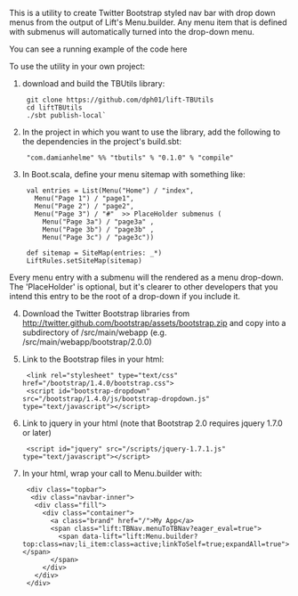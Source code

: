 This is a utility to create Twitter Bootstrap styled nav bar with drop down menus from the output of Lift's Menu.builder. 
Any menu item that is defined with submenus will automatically turned into the drop-down menu.

You can see a running example of the code here <TBC>

To use the utility in your own project:

1. download and build the TBUtils library:

        git clone https://github.com/dph01/lift-TBUtils
        cd liftTBUtils
        ./sbt publish-local`

2. In the project in which you want to use the library, add the following to the dependencies in the project's build.sbt:

        "com.damianhelme" %% "tbutils" % "0.1.0" % "compile"

3. In Boot.scala, define your menu sitemap with something like:

        val entries = List(Menu("Home") / "index",
          Menu("Page 1") / "page1",
          Menu("Page 2") / "page2",
          Menu("Page 3") / "#"  >> PlaceHolder submenus (
            Menu("Page 3a") / "page3a" ,  
            Menu("Page 3b") / "page3b" ,
            Menu("Page 3c") / "page3c"))
        
        def sitemap = SiteMap(entries: _*)
        LiftRules.setSiteMap(sitemap)

Every menu entry with a submenu will the rendered as a menu drop-down. The 'PlaceHolder' is optional, but it's clearer to
other developers that you intend this entry to be the root of a drop-down if you include it.

4. Download the Twitter Bootstrap libraries from http://twitter.github.com/bootstrap/assets/bootstrap.zip and copy into 
a subdirectory of /src/main/webapp (e.g. /src/main/webapp/bootstrap/2.0.0)

5. Link to the Bootstrap files in your html:

        <link rel="stylesheet" type="text/css" href="/bootstrap/1.4.0/bootstrap.css">
        <script id="bootstrap-dropdown" src="/bootstrap/1.4.0/js/bootstrap-dropdown.js" type="text/javascript"></script>
        
5. Link to jquery in your html (note that Bootstrap 2.0 requires jquery 1.7.0 or later)

        <script id="jquery" src="/scripts/jquery-1.7.1.js" type="text/javascript"></script>

4. In your html, wrap your call to Menu.builder with: 

        <div class="topbar">
         <div class="navbar-inner">
          <div class="fill">
            <div class="container">
              <a class="brand" href="/">My App</a> 
              <span class="lift:TBNav.menuToTBNav?eager_eval=true"> 
                <span data-lift="lift:Menu.builder?top:class=nav;li_item:class=active;linkToSelf=true;expandAll=true"></span>
              </span>
            </div>
          </div>
        </div>





